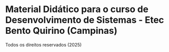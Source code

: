# Material Didático para o curso de Desenvolvimento de Sistemas - Etec Bento Quirino (Campinas)
Todos os direitos reservados (2025)
